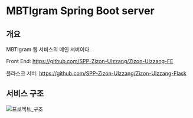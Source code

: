 # MBTIgram Spring Boot server
## 개요
MBTIgram 웹 서비스의 메인 서버이다.

Front End: <https://github.com/SPP-Zizon-Ulzzang/Zizon-Ulzzang-FE>

플라스크 서버: <https://github.com/SPP-Zizon-Ulzzang/Zizon-Ulzzang-Flask>
## 서비스 구조
![프로젝트_구조](https://github.com/SPP-Zizon-Ulzzang/Zizon-Ulzzang-Flask/assets/50133922/f3a749f5-bd33-4e66-9c1c-62559b72e1fd)
